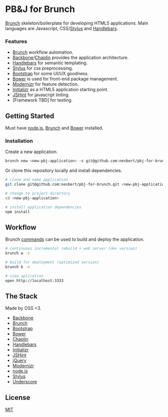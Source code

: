 PB&J for Brunch
==============

[Brunch](http://brunch.io) skeleton/boilerplate for developing HTML5 applications. Main languages are Javascript, CSS/[Stylus](http://learnboost.github.io/stylus/) and [Handlebars](http://handlebarsjs.com).

### Features

- [Brunch](http://brunch.io) workflow automation.
- [Backbone](http://backbonejs.org)/[Chaplin](http://chaplinjs.org) provides the application architecture.
- [Handlebars](http://handlebarsjs.com) for semantic templating.
- [Stylus](http://learnboost.github.io/stylus/) for css preprocessing.
- [Bootstrap](http://twitter.github.io/bootstrap/) for some UI/UX goodness.
- [Bower](http://bower.io) is used for front-end package management.
- [Modernizr](http://modernizr.com) for feature detection.
- [Initializr](http://www.initializr.com) as a HTML5 application starting point.
- [JSHint](http://www.jshint.com) for javascript linting.
- [Framework TBD] for testing.

## Getting Started

Must have [node.js](http://nodejs.org), [Brunch](http://brunch.io) and [Bower](http://bower.io) installed.

### Installation

Create a new application.

```bash
brunch new <new-pbj-application> -s git@github.com:nesbert/pbj-for-brunch.git
```

Or clone this repository locally and install dependencies.

```bash
# clone and name application
git clone git@github.com:nesbert/pbj-for-brunch.git <new-pbj-application>

# change to project directory
cd <new-pbj-application>

# install application dependencies
npm install
```

## Workflow

Brunch [commands](https://github.com/brunch/brunch/blob/master/docs/commands.md) can be used to build and deploy the application.

```bash
# continuous incremental rebuild + web server (dev version)
brunch w -s

# build for deployment (optimized version)
brunch b -o

# view aplication
open http://localhost:3333
```

## The Stack

Made by OSS <3.

- [Backbone](http://backbonejs.org)
- [Brunch](http://brunch.io)
- [Bootstrap](http://twitter.github.io/bootstrap/)
- [Bower](http://bower.io)
- [Chaplin](http://chaplinjs.org)
- [Handlebars](http://handlebarsjs.com)
- [Initializr](http://www.initializr.com)
- [JSHint](http://www.jshint.com)
- [jQuery](http://jquery.com)
- [Modernizr](http://modernizr.com)
- [node.js](http://nodejs.org)
- [Stylus](http://learnboost.github.io/stylus/)
- [Underscore](http://underscorejs.org)

## License

[MIT](http://opensource.org/licenses/MIT)
